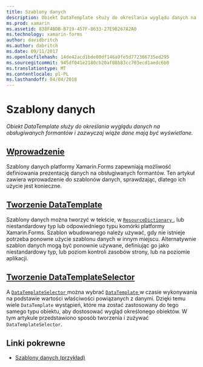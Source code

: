 ```yaml
---
title: Szablony danych
description: Obiekt DataTemplate służy do określania wyglądu danych na obsługiwanych formantów i zazwyczaj wiąże dane mają być wyświetlane.
ms.prod: xamarin
ms.assetid: 838F4BDB-B719-457F-8633-27E9B267A2A0
ms.technology: xamarin-forms
author: davidbritch
ms.author: dabritch
ms.date: 09/11/2017
ms.openlocfilehash: 14de42acd1bde00df146a9fe5d772366735ed295
ms.sourcegitcommit: 945df041e2180cb20af08b83cc703ecd1aedc6b0
ms.translationtype: MT
ms.contentlocale: pl-PL
ms.lasthandoff: 04/04/2018
---
```

# <a name="data-templates"></a>Szablony danych

_Obiekt DataTemplate służy do określania wyglądu danych na obsługiwanych formantów i zazwyczaj wiąże dane mają być wyświetlane._

## <a name="introductionintroductionmd"></a>[Wprowadzenie](introduction.md)

Szablony danych platformy Xamarin.Forms zapewniają możliwość definiowania prezentację danych na obsługiwanych formantów. Ten artykuł zawiera wprowadzenie do szablonów danych, sprawdzając, dlatego ich użycie jest konieczne.

## <a name="creating-a-datatemplatecreatingmd"></a>[Tworzenie DataTemplate](creating.md)

Szablony danych można tworzyć w tekście, w [ `ResourceDictionary` ](https://developer.xamarin.com/api/type/Xamarin.Forms.ResourceDictionary/), lub niestandardowy typ lub odpowiedniego typu komórki platformy Xamarin.Forms. Szablon wbudowanego należy używać, gdy nie istnieje potrzeba ponowne użycie szablonu danych w innym miejscu. Alternatywnie szablon danych mogą być ponownie używane, definiując go jako niestandardowy typ, lub poziom kontroli zasobów strony, lub na poziomie aplikacji.

## <a name="creating-a-datatemplateselectorselectormd"></a>[Tworzenie DataTemplateSelector](selector.md)

A [ `DataTemplateSelector` ](https://developer.xamarin.com/api/type/Xamarin.Forms.DataTemplateSelector/) można wybrać [ `DataTemplate` ](https://developer.xamarin.com/api/type/Xamarin.Forms.DataTemplate/) w czasie wykonywania na podstawie wartości właściwości powiązanych z danymi. Dzięki temu wiele `DataTemplate` wystąpień, które ma zostać zastosowany do tego samego typu obiektu, aby dostosować wygląd określonego obiektów. W tym artykule przedstawiono sposób tworzenia i zużywać `DataTemplateSelector`.


## <a name="related-links"></a>Linki pokrewne

- [Szablony danych (przykład)](https://developer.xamarin.com/samples/xamarin-forms/templates/datatemplates/)
